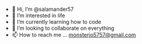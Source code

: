 - 👋 Hi, I’m @salamander57
- 👀 I’m interested in life
- 🌱 I’m currently learning how to code
- 💞️ I’m looking to collaborate on everything
- 📫 How to reach me ... monsterjo5757@gmail.com


<!---
salamander57/salamander57 is a ✨ special ✨ repository because its `README.md` (this file) appears on your GitHub profile.
You can click the Preview link to take a look at your changes.
--->
